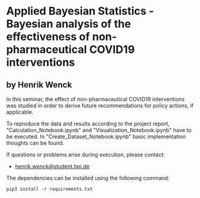 # Applied Bayesian Statistics - Bayesian analysis of the effectiveness of non-pharmaceutical COVID19 interventions 
## by Henrik Wenck

In this seminar, the effect of non-pharmaceutical COVID19 interventions was studied in order to derive future recommendations for policy actions, if applicable.

To reproduce the data and results according to the project report, "Calculation_Notebook.ipynb" and  "Visualization_Notebook.ipynb" have to be executed. In "Create_Dataset_Notebook.ipynb" basic implementation thoughts can be found. 

If questions or problems arise during execution, please contact:
- henrik.wenck@student.hpi.de

The dependencies can be installed using the following command:

```
pip3 install -r requirements.txt
```

